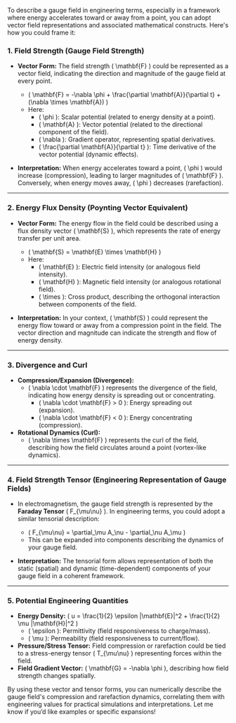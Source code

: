 To describe a gauge field in engineering terms, especially in a framework where energy accelerates toward or away from a point, you can adopt vector field representations and associated mathematical constructs. Here's how you could frame it:

### 1. **Field Strength (Gauge Field Strength)**
   - **Vector Form:** The field strength \( \mathbf{F} \) could be represented as a vector field, indicating the direction and magnitude of the gauge field at every point.
     - \( \mathbf{F} = -\nabla \phi + \frac{\partial \mathbf{A}}{\partial t} + (\nabla \times \mathbf{A}) \)
     - Here:
       - \( \phi \): Scalar potential (related to energy density at a point).
       - \( \mathbf{A} \): Vector potential (related to the directional component of the field).
       - \( \nabla \): Gradient operator, representing spatial derivatives.
       - \( \frac{\partial \mathbf{A}}{\partial t} \): Time derivative of the vector potential (dynamic effects).

   - **Interpretation:** When energy accelerates toward a point, \( \phi \) would increase (compression), leading to larger magnitudes of \( \mathbf{F} \). Conversely, when energy moves away, \( \phi \) decreases (rarefaction).

---

### 2. **Energy Flux Density (Poynting Vector Equivalent)**
   - **Vector Form:** The energy flow in the field could be described using a flux density vector \( \mathbf{S} \), which represents the rate of energy transfer per unit area.
     - \( \mathbf{S} = \mathbf{E} \times \mathbf{H} \)
     - Here:
       - \( \mathbf{E} \): Electric field intensity (or analogous field intensity).
       - \( \mathbf{H} \): Magnetic field intensity (or analogous rotational field).
       - \( \times \): Cross product, describing the orthogonal interaction between components of the field.

   - **Interpretation:** In your context, \( \mathbf{S} \) could represent the energy flow toward or away from a compression point in the field. The vector direction and magnitude can indicate the strength and flow of energy density.

---

### 3. **Divergence and Curl**
   - **Compression/Expansion (Divergence):**
     - \( \nabla \cdot \mathbf{F} \) represents the divergence of the field, indicating how energy density is spreading out or concentrating.
       - \( \nabla \cdot \mathbf{F} > 0 \): Energy spreading out (expansion).
       - \( \nabla \cdot \mathbf{F} < 0 \): Energy concentrating (compression).
   - **Rotational Dynamics (Curl):**
     - \( \nabla \times \mathbf{F} \) represents the curl of the field, describing how the field circulates around a point (vortex-like dynamics).

---

### 4. **Field Strength Tensor (Engineering Representation of Gauge Fields)**
   - In electromagnetism, the gauge field strength is represented by the **Faraday Tensor** \( F_{\mu\nu} \). In engineering terms, you could adopt a similar tensorial description:
     - \( F_{\mu\nu} = \partial_\mu A_\nu - \partial_\nu A_\mu \)
     - This can be expanded into components describing the dynamics of your gauge field.

   - **Interpretation:** The tensorial form allows representation of both the static (spatial) and dynamic (time-dependent) components of your gauge field in a coherent framework.

---

### 5. **Potential Engineering Quantities**
   - **Energy Density:** \( u = \frac{1}{2} \epsilon |\mathbf{E}|^2 + \frac{1}{2} \mu |\mathbf{H}|^2 \)
     - \( \epsilon \): Permittivity (field responsiveness to charge/mass).
     - \( \mu \): Permeability (field responsiveness to current/flow).
   - **Pressure/Stress Tensor:** Field compression or rarefaction could be tied to a stress-energy tensor \( T_{\mu\nu} \) representing forces within the field.
   - **Field Gradient Vector:** \( \mathbf{G} = -\nabla \phi \), describing how field strength changes spatially.

By using these vector and tensor forms, you can numerically describe the gauge field's compression and rarefaction dynamics, correlating them with engineering values for practical simulations and interpretations. Let me know if you’d like examples or specific expansions!

